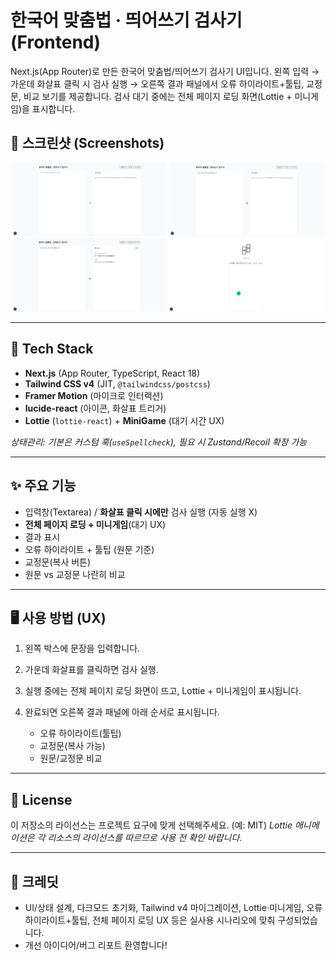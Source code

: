 # 한국어 맞춤법 · 띄어쓰기 검사기 (Frontend)

Next.js(App Router)로 만든 한국어 맞춤법/띄어쓰기 검사기 UI입니다.
왼쪽 입력 → 가운데 화살표 클릭 시 검사 실행 → 오른쪽 결과 패널에서 오류 하이라이트+툴팁, 교정문, 비교 보기를 제공합니다.
검사 대기 중에는 전체 페이지 로딩 화면(Lottie + 미니게임)을 표시합니다.

## 📸 스크린샷 (Screenshots)

<p align="center">
  <img src="./docs/screen-main.png" width="49%" alt="메인 화면 — 입력(왼쪽), 실행 화살표(가운데), 결과 패널(오른쪽)" />
  <img src="./docs/screen-sampleinput.png" width="49%" alt="입력 화면 — 300자 이하 텍스트" />
  <img src="./docs/screen-result.png" width="49%" alt="결과 화면 — 오류 하이라이트, 교정문, 비교 보기" />
  <img src="./docs/screen-loading_minigame.png" width="49%" alt="로딩 화면 - 미니 게임, 완료까지의 시간 표시" />
</p>

---

## 🚀 Tech Stack

* **Next.js** (App Router, TypeScript, React 18)
* **Tailwind CSS v4** (JIT, `@tailwindcss/postcss`)
* **Framer Motion** (마이크로 인터랙션)
* **lucide-react** (아이콘, 화살표 트리거)
* **Lottie** (`lottie-react`) + **MiniGame** (대기 시간 UX)

*상태관리: 기본은 커스텀 훅(`useSpellcheck`), 필요 시 Zustand/Recoil 확장 가능*

---

## ✨ 주요 기능

* 입력창(Textarea) / **화살표 클릭 시에만** 검사 실행 (자동 실행 X)
* **전체 페이지 로딩 + 미니게임**(대기 UX)
* 결과 표시
* 오류 하이라이트 + 툴팁 (원문 기준)
* 교정문(복사 버튼)
* 원문 vs 교정문 나란히 비교

---

## 🖥 사용 방법 (UX)

1. 왼쪽 박스에 문장을 입력합니다.
2. 가운데 화살표를 클릭하면 검사 실행.
3. 실행 중에는 전체 페이지 로딩 화면이 뜨고, Lottie + 미니게임이 표시됩니다.
4. 완료되면 오른쪽 결과 패널에 아래 순서로 표시됩니다.

   * 오류 하이라이트(툴팁)
   * 교정문(복사 가능)
   * 원문/교정문 비교

---

## 📜 License

이 저장소의 라이선스는 프로젝트 요구에 맞게 선택해주세요. (예: MIT)
*Lottie 애니메이션은 각 리소스의 라이선스를 따르므로 사용 전 확인 바랍니다.*

---

## 🙌 크레딧

* UI/상태 설계, 다크모드 초기화, Tailwind v4 마이그레이션, Lottie·미니게임, 오류 하이라이트+툴팁, 전체 페이지 로딩 UX 등은 실사용 시나리오에 맞춰 구성되었습니다.
* 개선 아이디어/버그 리포트 환영합니다!
